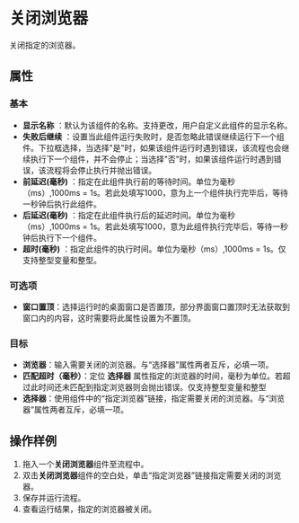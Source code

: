 # 关闭浏览器

关闭指定的浏览器。

## 属性

### 基本

- **显示名称** ：默认为该组件的名称。支持更改，用户自定义此组件的显示名称。
- **失败后继续** ：设置当此组件运行失败时，是否忽略此错误继续运行下一个组件。下拉框选择，当选择"是"时，如果该组件运行时遇到错误，该流程也会继续执行下一个组件，并不会停止；当选择"否"时，如果该组件运行时遇到错误，该流程将会停止执行并抛出错误。
- **前延迟(毫秒)** ：指定在此组件执行前的等待时间。单位为毫秒（ms）,1000ms = 1s。若此处填写1000，意为上一个组件执行完毕后，等待一秒钟后执行此组件。
- **后延迟(毫秒)** ：指定在此组件执行后的延迟时间。单位为毫秒（ms）,1000ms = 1s。若此处填写1000，意为此组件执行完毕后，等待一秒钟后执行下一个组件。
- **超时(毫秒)** ：指定此组件的执行时间。单位为毫秒（ms）,1000ms = 1s。仅支持整型变量和整型。

### 可选项

- **窗口置顶**：选择运行时的桌面窗口是否置顶，部分界面窗口置顶时无法获取到窗口内的内容，这时需要将此属性设置为不置顶。

### 目标

- **浏览器**：输入需要关闭的浏览器。与“选择器”属性两者互斥，必填一项。
- **匹配超时（毫秒）**：定位 **选择器** 属性指定的浏览器的时间，毫秒为单位。若超过此时间还未匹配到指定浏览器则会抛出错误。仅支持整型变量和整型
- **选择器**：使用组件中的“指定浏览器”链接，指定需要关闭的浏览器。与“浏览器”属性两者互斥，必填一项。

## 操作样例

1. 拖入一个**关闭浏览器**组件至流程中。
2. 双击**关闭浏览器**组件的空白处，单击“指定浏览器”链接指定需要关闭的浏览器。
3. 保存并运行流程。
4. 查看运行结果，指定的浏览器被关闭。
